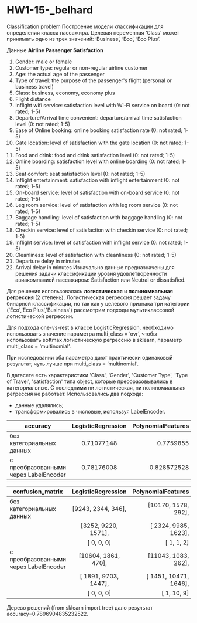 # HW1-15-_belhard
Classification problem
Построение модели классификации для определения класса пассажира. Целевая переменная ‘Class’ может принимать одно из трех значений: ‘Business’, ‘Eco’, ‘Eco Plus’.


Данные **Airline Passenger Satisfaction**
1.	Gender: male or female
2.	Customer type: regular or non-regular airline customer
3.	Age: the actual age of the passenger
4.	Type of travel: the purpose of the passenger's flight (personal or business travel)
5.	Class: business, economy, economy plus
6.	Flight distance
7.	Inflight wifi service: satisfaction level with Wi-Fi service on board (0: not rated; 1-5)
8.	Departure/Arrival time convenient: departure/arrival time satisfaction level (0: not rated; 1-5)
9.	Ease of Online booking: online booking satisfaction rate (0: not rated; 1-5)
10.	Gate location: level of satisfaction with the gate location (0: not rated; 1-5)
11.	Food and drink: food and drink satisfaction level (0: not rated; 1-5)
12.	Online boarding: satisfaction level with online boarding (0: not rated; 1-5)
13.	Seat comfort: seat satisfaction level (0: not rated; 1-5)
14.	Inflight entertainment: satisfaction with inflight entertainment (0: not rated; 1-5)
15.	On-board service: level of satisfaction with on-board service (0: not rated; 1-5)
16.	Leg room service: level of satisfaction with leg room service (0: not rated; 1-5)
17.	Baggage handling: level of satisfaction with baggage handling (0: not rated; 1-5)
18.	Checkin service: level of satisfaction with checkin service (0: not rated; 1-5)
19.	Inflight service: level of satisfaction with inflight service (0: not rated; 1-5)
20.	Cleanliness: level of satisfaction with cleanliness (0: not rated; 1-5)
21.	Departure delay in minutes
22.	Arrival delay in minutes
Изначально данные предназначены для решения задачи классификации уровня удовлетворенности авиакомпанией пассажиром: Satisfaction или Neutral or dissatisfied.

Для решения использовалась **логистическая** и **полиномиальная регрессия** (2 степень).
Логистическая регрессия решает задачу бинарной классификации, но так как у целевого признака три категории ('Eco','Eco Plus','Business') рассмотрим подходы мультиклассовой логистической регрессии.

Для подхода one-vs-rest в классе LogisticRegression, необходимо использовать значение параметра multi_class = ‘ovr’, чтобы использовать softmax логистическую регрессию в sklearn, параметр multi_class = ‘multinomial’.

При исследовании оба параметра дают практически одинаковый результат, чуть лучше при multi_class = ‘multinomial’.


В датасете есть характеристики 'Class', 'Gender', 'Customer Type', 'Type of Travel', 'satisfaction' типа object, которые преобразовывались в категориальные. С последними ни логистическая, ни полиномиальная регрессия не работает. Использовались два подхода:
-  данные удалялись;
- трансформировались в числовые, используя LabelEncoder.

| accuracy       | LogisticRegression | PolynomialFeatures|
| ------------- |:------------------:| -----:|
| без категориальных данных     | 0.71077148|0.7759855|
| с преобразованными через LabelEncoder|0.78176008|0.828572528|

| confusion_matrix       | LogisticRegression | PolynomialFeatures|
| ------------- |:------------------:| -----:|
|без категориальных данных|[9243, 2344,  346],|[10170,  1578,   292],|
| |[3252, 9220, 1571],|[ 2324,  9985,  1623],|
| |[   0,    0,    0]|[    1,     1,     2]|
|с преобразованными через LabelEncoder|[10604,  1861,   470],|[11043,  1083,   262],|
| |[ 1891,  9703,  1447],|[ 1451, 10471,  1646],|
| |[   0,    0,    0]|[    1,     10,     9]|


Дерево решений (from sklearn import tree) дало результат accuracy=0.7896904835232522.
